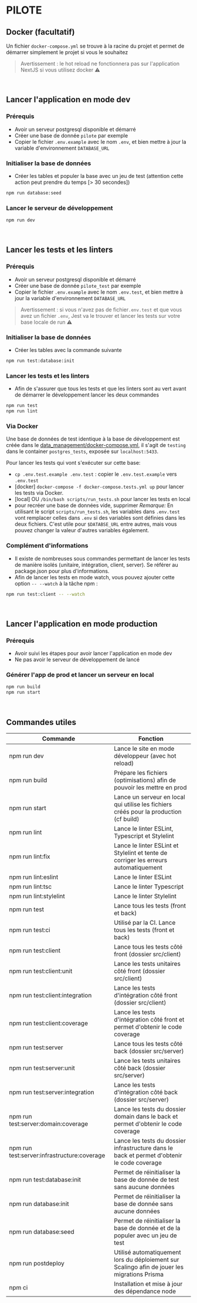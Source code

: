 # PILOTE 

## Docker (facultatif)
Un fichier `docker-compose.yml` se trouve à la racine du projet et permet de démarrer simplement le projet si vous le souhaitez

> Avertissement : le hot reload ne fonctionnera pas sur l'application NextJS si vous utilisez docker ⚠️

<br />


## Lancer l'application en mode dev

### Prérequis
- Avoir un serveur postgresql disponible et démarré
- Créer une base de donnée `pilote` par exemple
- Copier le fichier `.env.example` avec le nom `.env`, et bien mettre à jour la variable d'environnement `DATABASE_URL`

### Initialiser la base de données
- Créer les tables et populer la base avec un jeu de test (attention cette action peut prendre du temps [> 30 secondes])
```bash
npm run database:seed
```

### Lancer le serveur de développement
```bash
npm run dev
```
<br />

## Lancer les tests et les linters
### Prérequis
- Avoir un serveur postgresql disponible et démarré
- Créer une base de donnée `pilote_test` par exemple
- Copier le fichier `.env.example` avec le nom `.env.test`, et bien mettre à jour la variable d'environnement `DATABASE_URL`

> Avertissement : si vous n'avez pas de fichier`.env.test` et que vous avez un fichier `.env`, Jest va le trouver et lancer les tests sur votre base locale de run ⚠️

### Initialiser la base de données
- Créer les tables avec la commande suivante
```bash
npm run test:database:init
```

### Lancer les tests et les linters
- Afin de s'assurer que tous les tests et que les linters sont au vert avant de démarrer le développement lancer les deux commandes 
```bash
npm run test 
npm run lint
```

### Via Docker

Une base de données de test identique à la base de développement est créée dans le [data_management/docker-compose.yml](./data_management/docker-compose.yml), il s'agit de `testing` dans le container `postgres_tests`, exposée sur `localhost:5433`.

Pour lancer les tests qui vont s'exécuter sur cette base:

- `cp .env.test.example .env.test` : copier le `.env.test.example` vers `.env.test`
- [docker] `docker-compose -f docker-compose.tests.yml up` pour lancer les tests via Docker. 
- [local] OU `/bin/bash scripts/run_tests.sh` pour lancer les tests en local
- pour recréer une base de données vide, supprimer
*Remarque:* En utilisant le script `scripts/run_tests.sh`, les variables dans `.env.test` vont remplacer celles dans `.env` si des variables sont définies dans les deux fichiers. C'est utile pour `$DATABSE_URL` entre autres, mais vous pouvez changer la valeur d'autres variables également.

### Complément d'informations
- Il existe de nombreuses sous commandes permettant de lancer les tests de manière isolés (unitaire, intégration, client, server). Se référer au package.json pour plus d'informations.
- Afin de lancer les tests en mode watch, vous pouvez ajouter cette option `-- --watch` à la tâche npm :
```bash
npm run test:client -- --watch
```
<br />

## Lancer l'application en mode production

### Prérequis
- Avoir suivi les étapes pour avoir lancer l'application en mode dev
- Ne pas avoir le serveur de développement de lancé

### Générer l'app de prod et lancer un serveur en local
```bash
npm run build
npm run start
```
<br />

## Commandes utiles
| Commande                                    | Fonction                                                                                    |
|---------------------------------------------|---------------------------------------------------------------------------------------------|
| npm run dev                                 | Lance le site en mode développeur (avec hot reload)                                         |
| npm run build                               | Prépare les fichiers (optimisations) afin de pouvoir les mettre en prod                     |
| npm run start                               | Lance un serveur en local qui utilise les fichiers créés pour la production (cf build)      |
| npm run lint                                | Lance le linter ESLint, Typescript et Stylelint                                             |
| npm run lint:fix                            | Lance le linter ESLint et Stylelint et tente de corriger les erreurs automatiquement        |
| npm run lint:eslint                         | Lance le linter ESLint                                                                      |
| npm run lint:tsc                            | Lance le linter Typescript                                                                  |
| npm run lint:stylelint                      | Lance le linter Stylelint                                                                   |
| npm run test                                | Lance tous les tests (front et back)                                                        |
| npm run test:ci                             | Utilisé par la CI. Lance tous les tests (front et back)                                     |
| npm run test:client                         | Lance tous les tests côté front (dossier src/client)                                        |
| npm run test:client:unit                    | Lance les tests unitaires côté front (dossier src/client)                                   |
| npm run test:client:integration             | Lance les tests d'intégration côté front (dossier src/client)                               |
| npm run test:client:coverage                | Lance les tests d'intégration côté front et permet d'obtenir le code coverage               |
| npm run test:server                         | Lance tous les tests côté back (dossier src/server)                                         |
| npm run test:server:unit                    | Lance les tests unitaires côté back (dossier src/server)                                    |
| npm run test:server:integration             | Lance les tests d'intégration côté back (dossier src/server)                                |
| npm run test:server:domain:coverage         | Lance les tests du dossier domain dans le back et permet d'obtenir le code coverage         |
| npm run test:server:infrastructure:coverage | Lance les tests du dossier infrastructure dans le back et permet d'obtenir le code coverage |
| npm run test:database:init                  | Permet de réinitialiser la base de donnée de test sans aucune données                       |
| npm run database:init                       | Permet de réinitialiser la base de donnée sans aucune données                               |
| npm run database:seed                       | Permet de réinitialiser la base de donnée et de la populer avec un jeu de test              |
| npm run postdeploy                          | Utilisé automatiquement lors du déploiement sur Scalingo afin de jouer les migrations Prisma|
| npm ci                                      | Installation et mise à jour des dépendance node                                             |
